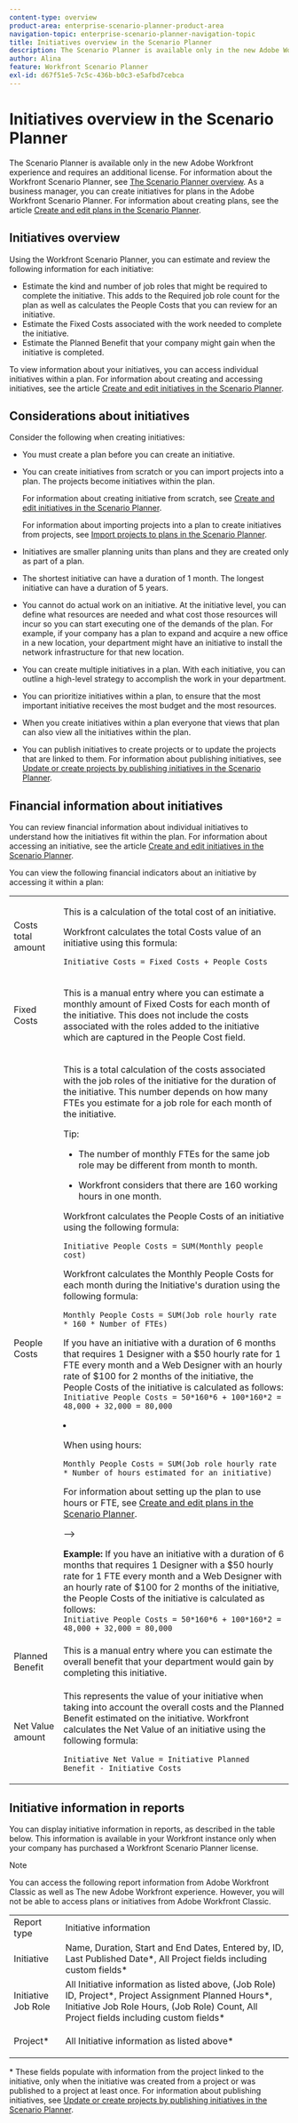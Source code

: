 ```yaml
---
content-type: overview
product-area: enterprise-scenario-planner-product-area
navigation-topic: enterprise-scenario-planner-navigation-topic
title: Initiatives overview in the Scenario Planner
description: The Scenario Planner is available only in the new Adobe Workfront experience and requires an additional license. For information about the Workfront Scenario Planner, see The Scenario Planner overview.
author: Alina
feature: Workfront Scenario Planner
exl-id: d67f51e5-7c5c-436b-b0c3-e5afbd7cebca
---
```

# Initiatives overview in the Scenario Planner

The Scenario Planner is available only in the new Adobe Workfront experience and requires an additional license. For information about the Workfront Scenario Planner, see [The Scenario Planner overview](../scenario-planner/scenario-planner-overview.md). 
As a business manager, you can create initiatives for plans in the Adobe Workfront Scenario Planner. For information about creating plans, see the article [Create and edit plans in the Scenario Planner](../scenario-planner/create-and-edit-plans.md).

## Initiatives overview

Using the Workfront Scenario Planner, you can estimate and review the following information for each initiative:

* Estimate the kind and number of job roles that might be required to complete the initiative. This adds to the Required job role count for the plan as well as calculates the People Costs that you can review for an initiative. 
* Estimate the Fixed Costs associated with the work needed to complete the initiative.
* Estimate the Planned Benefit that your company might gain when the initiative is completed.

To view information about your initiatives, you can access individual initiatives within a plan. For information about creating and accessing initiatives, see the article [Create and edit initiatives in the Scenario Planner](../scenario-planner/create-and-edit-initiatives.md).

## Considerations about initiatives

Consider the following when creating initiatives:

* You must create a plan before you can create an initiative. 
* You can create initiatives from scratch or you can import projects into a plan. The projects become initiatives within the plan.

  For information about creating initiative from scratch, see [Create and edit initiatives in the Scenario Planner](../scenario-planner/create-and-edit-initiatives.md).

  For information about importing projects into a plan to create initiatives from projects, see [Import projects to plans in the Scenario Planner](../scenario-planner/import-projects-to-plans.md). 

* Initiatives are smaller planning units than plans and they are created only as part of a plan.
* The shortest initiative can have a duration of 1 month. The longest initiative can have a duration of 5 years. 
* You cannot do actual work on an initiative. At the initiative level, you can define what resources are needed and what cost those resources will incur so you can start executing one of the demands of the plan. For example, if your company has a plan to expand and acquire a new office in a new location, your department might have an initiative to install the network infrastructure for that new location. 
* You can create multiple initiatives in a plan. With each initiative, you can outline a high-level strategy to accomplish the work in your department. 
* You can prioritize initiatives within a plan, to ensure that the most important initiative receives the most budget and the most resources. 
* When you create initiatives within a plan everyone that views that plan can also view all the initiatives within the plan.

  <!--
  <p data-mc-conditions="QuicksilverOrClassic.Draft mode">(NOTE: this might change when we add to the access levels granularity)</p>
  -->

* You can publish initiatives to create projects or to update the projects that are linked to them. For information about publishing initiatives, see [Update or create projects by publishing initiatives in the Scenario Planner](../scenario-planner/publish-scenarios-update-projects.md).

## Financial information about initiatives

You can review financial information about individual initiatives to understand how the initiatives fit within the plan. For information about accessing an initiative, see the article [Create and edit initiatives in the Scenario Planner](../scenario-planner/create-and-edit-initiatives.md).

You can view the following financial indicators about an initiative by accessing it within a plan:

<!--
<p data-mc-conditions="QuicksilverOrClassic.Draft mode">(NOTE: several instances drafted in the table below!) </p>
-->

<table style="table-layout:auto"> 
 <col> 
 <col> 
 <tbody> 
  <tr> 
   <td role="rowheader">Costs total amount</td> 
   <td> <p style="font-weight: normal;">This is a calculation of the total cost of an initiative. </p> <p style="font-weight: normal;">Workfront calculates the total Costs value of an initiative using this formula:</p> <p style="font-weight: normal;"><code>Initiative Costs = Fixed Costs + People Costs</code> </p> </td> 
  </tr> 
  <tr> 
   <td role="rowheader">Fixed Costs</td> 
   <td> <p><span style="font-weight: normal;">This is a manual entry where you can estimate <span>a monthly amount of Fixed Costs for each month of the initiative.</span> This does not include the costs associated with the roles added to the initiative which are captured in the People Cost field.</span> </p> </td> 
  </tr> 
  <tr> 
   <td role="rowheader">People Costs</td> 
   <td> <p style="font-weight: normal;">This is a total calculation of the costs associated with the job roles of the initiative for the duration of the initiative. This number depends on how many FTEs <!--
      <span class="preview" data-mc-conditions="QuicksilverOrClassic.Draft mode">or hours</span>
     --> you estimate for a job role for each month of the initiative. </p> <!--
     <p style="font-weight: normal;" data-mc-conditions="QuicksilverOrClassic.Draft mode">(NOTE: yellow and drafted) </p>
    --> <p>Tip:  
     <ul> 
      <li> <p style="font-weight: normal;">The number of monthly FTEs <!--
         <span class="preview" data-mc-conditions="QuicksilverOrClassic.Draft mode">or hours</span>
        --> for the same job role may be different from month to month. <!--
         <MadCap:conditionalText data-mc-conditions="QuicksilverOrClassic.Draft mode">
          (NOTE: "or drafted": drafted and yellow)
         </MadCap:conditionalText>
        --></p> </li> 
      <li> <p style="font-weight: normal;">Workfront considers that there are 160 working hours in one month. </p> </li> 
     </ul> </p> <p style="font-weight: normal;">Workfront calculates the People Costs of an initiative using the following formula:</p> <p style="font-weight: normal;"><code>Initiative People Costs = SUM(Monthly people cost)</code> </p> 
    <div> 
     <p style="font-weight: normal;"> Workfront calculates the Monthly People Costs for each month during the Initiative's duration using the following formula:&nbsp;</p> 
     <p style="font-weight: normal;"><code>Monthly People Costs = SUM(Job role hourly rate * 160 * Number of FTEs)</code> </p> <!--
      <div class="preview" data-mc-conditions="QuicksilverOrClassic.Draft mode"> 
       <p>(NOTE: drafted below)</p> 
       <p>Depending on whether the plan is set up to use FTEs or hours, Workfront uses the following formulas to calculate People Cost:</p> 
       <ul> 
        <li> <p>When using FTEs: </p> <p><code>People Costs = SUM(Job role hourly rate * Number of months in the Duration * 160 * Number of FTEs)</code>, where 160 is the total number of working hours in a month. </p> <p class="example" data-mc-autonum="<b>Example: </b>"><span class="autonumber"><span><b>Example: </b></span></span><span style="font-weight: normal;">
           <!--
            <span class="preview" data-mc-conditions="QuicksilverOrClassic.Draft mode">When estimating resources using FTEs,(NOTE: drafted and yellow and fix the rest of the sentence) </span>
           --> If you have an initiative with a duration of 6 months that requires 1 Designer with a $50 hourly rate for 1 FTE every month and a Web&nbsp;Designer with an hourly rate of $100 for 2 months of the initiative, the People Costs of the initiative is calculated as follows:</span> <br style="font-weight: normal;"><code style="font-weight: normal;">Initiative People Costs = 50*160*6 + 100*160*2 = 48,000 + 32,000 = 80,000</code> </p> </li> 
        <li> <p style="font-weight: normal;">When using hours:&nbsp;</p> <p style="font-weight: normal;"><code>Monthly People Costs = SUM(Job role hourly rate * Number of hours estimated for an initiative)</code> </p> <p style="font-weight: normal;">For information about setting up the plan to use hours or FTE, see <a href="../scenario-planner/create-and-edit-plans.md" class="MCXref xref">Create and edit plans in the Scenario Planner</a>.</p> </li> 
       </ul> 
      </div>
     --> 
     <p class="example" data-mc-autonum="<b>Example: </b>"><span class="autonumber"><span><b>Example: </b></span></span><span style="font-weight: normal;">
       <!--
        <span class="preview" data-mc-conditions="QuicksilverOrClassic.Draft mode">When estimating resources using FTEs, (NOTE: drafted and yellow and fix the rest of the sentence) </span>
       --> If you have an initiative with a duration of 6 months that requires 1 Designer with a $50 hourly rate for 1 FTE every month and a Web&nbsp;Designer with an hourly rate of $100 for 2 months of the initiative, the People Costs of the initiative is calculated as follows:</span> <br style="font-weight: normal;"><code style="font-weight: normal;">Initiative People Costs = 50*160*6 + 100*160*2 = 48,000 + 32,000 = 80,000</code> </p> 
    </div> </td> 
  </tr> 
  <tr> 
   <td role="rowheader">Planned Benefit</td> 
   <td><span style="font-weight: normal;">This is a manual entry where you can estimate the overall benefit that your department would gain by completing this initiative.</span> </td> 
  </tr> 
  <tr> 
   <td role="rowheader">Net Value amount</td> 
   <td> <p style="font-weight: normal;">This represents the value of your initiative when taking into account the overall costs and the Planned Benefit estimated on the initiative. Workfront calculates the Net Value of an initiative using the following formula:</p> <p style="font-weight: normal;"><code>Initiative Net Value = Initiative Planned Benefit - Initiative Costs</code> </p> </td> 
  </tr> 
 </tbody> 
</table>

## Initiative information in reports

You can display initiative information in reports, as described in the table below. This information is available in your Workfront instance only when your company has purchased a Workfront Scenario Planner license.

>[!NOTE]
>
>You can access the following report information from Adobe Workfront Classic as well as The new Adobe Workfront experience. However, you will not be able to access plans or initiatives from Adobe Workfront Classic.

<table style="table-layout:auto"> 
 <col> 
 <col> 
 <tbody> 
  <tr> 
   <td>Report type</td> 
   <td>Initiative information</td> 
  </tr> 
  <tr> 
   <td>Initiative </td> 
   <td>Name, Duration,&nbsp;Start and&nbsp;End Dates, Entered by, ID, Last Published Date*, All Project fields including custom fields*</td> 
  </tr> 
  <tr> 
   <td>Initiative Job Role</td> 
   <td>All Initiative information as listed above, (Job Role) ID, Project*, Project&nbsp;Assignment Planned Hours*, Initiative Job Role Hours, (Job Role) Count, All Project fields including custom fields*</td> 
  </tr> 
  <tr> 
   <td>Project*</td> 
   <td> <p>All Initiative information as listed above*</p> </td> 
  </tr> 
 </tbody> 
</table>

&#42; These fields populate with information from the project linked to the initiative, only when the initiative was created from a project or was published to a project at least once. For information about publishing initiatives, see [Update or create projects by publishing initiatives in the Scenario Planner](../scenario-planner/publish-scenarios-update-projects.md).
